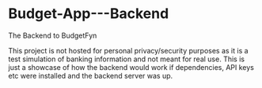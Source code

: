 # Budget-App---Backend
The Backend to BudgetFyn


This project is not hosted for personal privacy/security purposes as it is a test simulation of banking information and not meant for real use.
This is just a showcase of how the backend would work if dependencies, API keys etc were installed and the backend server was up.


